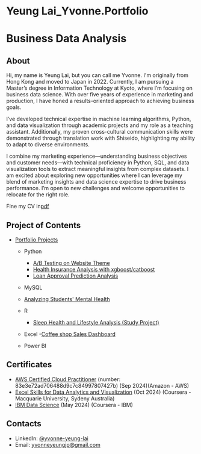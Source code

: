 # Yeung Lai_Yvonne.Portfolio
# Business Data Analysis

## About
Hi, my name is Yeung Lai, but you can call me Yvonne. I'm originally from Hong Kong and moved to Japan in 2022. Currently, I am pursuing a Master’s degree in Information Technology at Kyoto, where I’m focusing on business data science. With over five years of experience in marketing and production, I have honed a results-oriented approach to achieving business goals.

I’ve developed technical expertise in machine learning algorithms, Python, and data visualization through academic projects and my role as a teaching assistant. Additionally, my proven cross-cultural communication skills were demonstrated through translation work with Shiseido, highlighting my ability to adapt to diverse environments.

I combine my marketing experience—understanding business objectives and customer needs—with technical proficiency in Python, SQL, and data visualization tools to extract meaningful insights from complex datasets. I am excited about exploring new opportunities where I can leverage my blend of marketing insights and data science expertise to drive business performance. I’m open to new challenges and welcome opportunities to relocate for the right role.

Fine my CV in[pdf](https://github.com/yvonne924/YvonneY.Portfolio/blob/65fedf11a67ec64b0f323211b25b2bcc5d014cae/Yeung_lai_CV_2024.pdf)

## Project of Contents
- [Portfolio Projects](https://github.com/tiannaparris/Data-Analysis-Portfolio/blob/main/README.md#portfolio-projects)
  - Python
    - [A/B Testing on Website Theme](https://github.com/yvonne924/YvonneY.Portfolio/blob/3d40612d87d940309a6b0144bd59dfea9234d419/Python/AB%20test.ipynb)
    - [Health Insurance Analysis with xgboost/catboost](https://github.com/yvonne924/YvonneY.Portfolio/blob/83ededfc79d23e4437f15bd75f0d930a8ff7f3ec/Python/insurance-cross-analysis-xgboost-catboost%20copy.ipynb)
    - [Loan Approval Prediction Analysis](https://github.com/yvonne924/YvonneY.Portfolio/blob/31646571f1804af16d2d30a42da32c2299e80e7d/Python/Loan%20Approval%20Prediction%20Analysis.ipynb)
  - MySQL
  - [Analyzing Students' Mental Health](https://github.com/yvonne924/YvonneY.Portfolio/blob/b4d12f41ab22d8f493785b06387fd02ef025159b/SQL/Analyzing%20Students'%20Mental%20Health.ipynb)

  - R
    - [Sleep Health and Lifestyle Analysis (Study Project)](https://github.com/yvonne924/YvonneY.Portfolio/blob/0ac666382b3f538040fd2646f98a8256ae96423d/R/Sleep%20Health%20and%20Lifestyle%20Dataset_2.pdf)
  - Excel
    -[Coffee shop Sales Dashboard](https://github.com/yvonne924/YvonneY.Portfolio/blob/64c305d49a9fead70fbb9b73a18ebe9c0cde065c/Excel/Coffee%20Shop%20Sales.xlsx)
  - Power BI
  
## Certificates
- [AWS Certified Cloud Practitioner](https://aws.amazon.com/verification) (number: 83e3e72ad706488d9c7c84997807427b) (Sep 2024)(Amazon - AWS)
- [Excel Skills for Data Analytics and Visualization](https://coursera.org/share/a2e8bc4bffdf10f7a8ed8122e4262cba) (Oct 2024) (Coursera - Macquarie University, Sydeny Australia)
- [IBM Data Science](https://coursera.org/share/26da54d37dc8e22641a8195025d5b7f4) (May 2024) (Coursera - IBM)

## Contacts
- LinkedIn: [@yvonne-yeung-lai](https://www.linkedin.com/in/yvonne-yeung-lai/)
- Email: yvonneyeungjp@gmail.com
